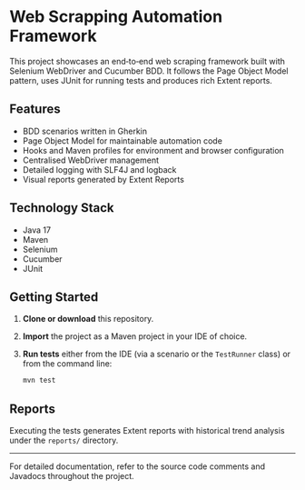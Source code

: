 # Web Scrapping Automation Framework

This project showcases an end‑to‑end web scraping framework built with Selenium WebDriver and Cucumber BDD. It follows the Page Object Model pattern, uses JUnit for running tests and produces rich Extent reports.

## Features

- BDD scenarios written in Gherkin
- Page Object Model for maintainable automation code
- Hooks and Maven profiles for environment and browser configuration
- Centralised WebDriver management
- Detailed logging with SLF4J and logback
- Visual reports generated by Extent Reports

## Technology Stack

- Java 17
- Maven
- Selenium
- Cucumber
- JUnit

## Getting Started

1. **Clone or download** this repository.
2. **Import** the project as a Maven project in your IDE of choice.
3. **Run tests** either from the IDE (via a scenario or the `TestRunner` class) or from the command line:

   ```bash
   mvn test
   ```


## Reports

Executing the tests generates Extent reports with historical trend analysis under the `reports/` directory.

---

For detailed documentation, refer to the source code comments and Javadocs throughout the project.

